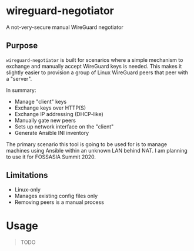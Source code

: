 
# wireguard-negotiator

A not-very-secure manual WireGuard negotiator

## Purpose

`wireguard-negotiator` is built for scenarios where a simple mechanism to exchange and manually accept WireGuard keys is needed. This makes it slightly easier to provision a group of Linux WireGuard peers that peer with a "server".

In summary:

* Manage "client" keys
* Exchange keys over HTTP(S)
* Exchange IP addressing (DHCP-like)
* Manually gate new peers
* Sets up network interface on the "client"
* Generate Ansible INI inventory

The primary scenario this tool is going to be used for is to manage machines using Ansible within an unknown LAN behind NAT. I am planning to use it for FOSSASIA Summit 2020.

## Limitations

* Linux-only
* Manages existing config files only
* Removing peers is a manual process

# Usage

> TODO
